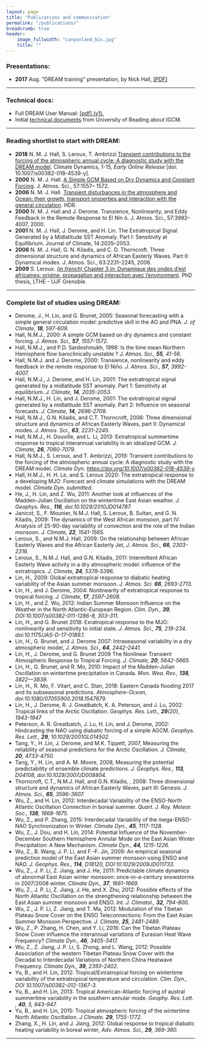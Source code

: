 ```yaml
---
layout: page
title: "Publications and communication"
permalink: "/publications/"
breadcrumb: true
header:
    image_fullwidth: "canyonland_bis.jpg"
    title: ""
---
```


### Presentations:
* __2017__ Aug.  "DREAM training" presentation, by Nick Hall, [[PDF]](http://www.legos.obs-mip.fr/members/hall/dream_training_handout?lang=fr)

--- 
### Technical docs:
* Full DREAM User Manual: [[pdf] (v1).](https://www.legos.omp.eu/wp-content/uploads/2022/11/DREAM_manual_v1.pdf)
* Initial [technical documents](https://drive.google.com/drive/folders/0B4GlUWNWme2gcjJyazdWUHFzVG8?usp=sharing) from University of Reading about IGCM.

---
### Reading shortlist to start with DREAM:
* __2018__ N. M. J. Hall, S. Leroux, T. Ambrizzi [Transient contributions to the forcing of the atmospheric annual cycle: A diagnostic study with the DREAM model](https://rdcu.be/bbLtn). Climate Dynamics, 1-15, _Early Online Release_ [doi: 10.1007/s00382-018-4539-y].
* __2000__ N. M. J. Hall. [A Simple GCM Based on Dry Dynamics and Constant Forcing](http://journals.ametsoc.org/doi/10.1175/1520-0469%282000%29057%3C1557%3AASGBOD%3E2.0.CO%3B2). J. Atmos. Sci., 57:1557– 1572.
* __2006__ N. M. J. Hall. [Transient disturbances in the atmosphere and Ocean: their growth, transport properties and interaction with the general circulation](http://www.lthe.fr/PagePerso/boudevil/THESES/HDR/HDR_Hall_06.pdf). HDR.
* __2000__ N. M. J. Hall and J. Derome. Transience, Nonlinearity, and Eddy Feedback in the Remote Response to El Nin ̃o. J. Atmos. Sci., 57:3992–4007, 2000.
* __2001__ N. M. J. Hall, J. Derome, and H. Lin. The Extratropical Signal Generated by a Midlatitude SST Anomaly. Part I: Sensitivity at Equilibrium. Journal of Climate, 14:2035–2053.
*  __2006__ N. M. J. Hall, G. N. Kiladis, and C. D. Thorncroft. Three dimensional structure and dynamics of African Easterly Waves. Part II: Dynamical modes. J. Atmos. Sci., 63:2231–2245, 2006.
* __2009__ S. Leroux. [(_in french_) Chapter 3 in: Dynamique des ondes d’est africaines: origine, propagation and interaction avec l’environment](https://tel.archives-ouvertes.fr/tel-00434322/document). PhD thesis, LTHE - UJF Grenoble.

---
### Complete list of studies using DREAM:

- Derome, J., H. Lin, and G. Brunet, 2005: Seasonal forecasting with a simple general circulation model: predictive skill in the AO and PNA. *J. of Climate, **18**, 597-609.*
- Hall, N.M.J., 2000: A simple GCM based on dry dynamics and constant forcing. *J. Atmos. Sci., **57**, 1557-1572.*
- Hall, N.M.J., and P.D. Sardeshmukh, 1998: Is the time mean Northern Hemisphere flow baroclinically unstable ?  *J. Atmos. Sci., **55**, 41-56.*
- Hall, N.M.J. and J. Derome, 2000: Transience, nonlinearity and eddy feedback in the remote response to El Niño.  *J. Atmos. Sci., **57**, 3992-4007.*
- Hall, N.M.J., J. Derome, and H. Lin, 2001: The extratropical signal generated by a midlatitude SST anomaly. Part 1: Sensitivity at equilibrium. *J. Climate, **14**, 2035-2053.*
- Hall, N.M.J., H. Lin, and J. Derome, 2001: The extratropical signal generated by a midlatitude SST anomaly. Part 2: Influence on seasonal forecasts. *J. Climate, **14**, 2696-2709.*
- Hall, N.M.J., G.N. Kiladis, and C.T. Thorncroft, 2006: Three dimensional structure and dynamics of African Easterly Waves, part II: Dynamical modes.  *J. Atmos. Sci., **63**, 2231-2245.*
- Hall, N.M.J., H. Douville, and L. Li, 2013: Extratropical summertime response to tropical interannual variability in an idealized GCM. *J. Climate, **26**, 7060-7079.*
- Hall, N.M.J., S. Leroux, and T. Ambrizzi, 2019: Transient contributions to the forcing of the atmospheric annual cycle: A diagnostic study with the DREAM model. *Climate Dyn. https://doi.org/10.1007/s00382-018-4539-y*
- Hall, H.M.J., H. H. Le, and S. Leroux 2020: The extratropical response to a developing MJO: Forecast and climate simulations with the DREAM model. *Climate Dyn. submitted.* 
- He, J., H. Lin, and Z. Wu, 2011: Another look at influences of the Madden-Julian Oscillation on the wintertime East Asian weather. *J. Geophys. Res., **116**, doi:10.1029/2010JD014787.*
- Janicot, S., F. Mounier, N.M.J. Hall, S. Leroux, B. Sultan, and G. N. Kiladis, 2009: The dynamics of the West African monsoon, part IV: Analysis of 25-90-day variability of convection and the role of the Indian monsoon. *J. Climate, **22**, 1541-1565.*
- Leroux, S., and N.M.J. Hall, 2009: On the relationship between African Easterly Waves and the African Easterly Jet, *J. Atmos. Sci., **66**, 2303-2316.*
- Leroux, S., N.M.J. Hall, and G.N. Kiladis, 2011: Intermittent African Easterly Wave activity in a dry atmospheric model: inﬂuence of the extratropics. *J. Climate, **24**, 5378-5396.*
- Lin, H., 2009: Global extratropical response to diabatic heating variability of the Asian summer monsoon. *J. Atmos. Sci. **66**, 2693-2713.*
- Lin, H., and J. Derome, 2004: Nonlinearity of extratropical response to tropical forcing. *J. Climate, **17**, 2597-2608.*
- Lin, H., and Z. Wu, 2012: Indian Summer Monsoon Influence on the Weather in the North Atlantic-European Region. *Clim. Dyn., **39**, DOI:10.1007/s00382-011-1286-8, 303-311.*
- Lin, H., and G. Brunet 2018: Exratropical response to the MJO: nonlinearity and sensitivity to initial state. *J. Atmos. Sci., **75**, 219-234. doi:10.1175/JAS-D-17-0189.1.*
- Lin, H., G. Brunet, and J. Derome 2007: Intraseasonal variability in a dry atmospheric model, *J. Atmos. Sci., **64**, 2442-2441.*
- Lin, H., J. Derome, and G. Brunet 2009 The Nonlinear Transient Atmospheric Response to Tropical Forcing. *J. Climate, **20**, 5642-5665.*
- Lin, H., G. Brunet, and R. Mo, 2010: Impact of the Madden-Julian Oscillation on wintertime precipitation in Canada. *Mon. Wea. Rev., **138**, 3822—3839.*
- Lin, H., R. Mo, F. Vitart, and C. Stan, 2018: Eastern Canada flooding 2017 and its subseasonal predictions. *Atmosphere-Ocean, doi:10.1080/07055900.2018.1547679.*
- Lin, H., J. Derome, R. J. Greatbatch, K. A. Peterson, and J. Lu, 2002: Tropical links of the Arctic Oscillation. *Geophys. Res. Lett., **29**(20), 1943-1947*
- Peterson, A. R. Greatbatch, J. Lu, H. Lin, and J. Derome, 2002:  Hindcasting the NAO using diabatic forcing of a simple AGCM. *Geophys. Res. Lett., **29**, 10.1029/2001GL014502.*
- Tang, Y., H .Lin, J. Derome, and M.K. Tippett, 2007, Measuring the reliability of seasonal predictions for the Arctic Oscillation. *J. Climate, **20**, 4733-4750.*
- Tang, Y., H. Lin, and A. M. Moore, 2008, Measuring the potential predictability of ensemble climate predictions. *J. Geophys. Res., **113**, D04108, doi:10.1029/2007JD008804.*
- Thorncroft, C.T., N.M.J. Hall, and G.N. Kiladis, , 2008: Three dimensional structure and dynamics of African Easterly Waves, part III: Genesis. *J. Atmos. Sci., **65**, 3596-3607.*
- Wu, Z., and H. Lin, 2012: Interdecadal Variability of the ENSO-North Atlantic Oscillation Connection in boreal summer. *Quart. J. Roy. Meteor. Soc., **138**, 1668-1675.*
- Wu, Z., and P. Zhang, 2015: Interdecadal Variability of the mega-ENSO-NAO Synchronization in Winter. *Climate Dyn., **45**, 1117-1128.*
- Wu, Z., J. Dou, and H. Lin, 2014: Potential Influence of the November-December Southern Hemisphere Annular Mode on the East Asian Winter Precipitation: A New Mechanism. *Climate Dyn., **44**, 1215-1226.*
- Wu, Z., B. Wang, J. P. Li, and F.-F. Jin, 2009: An empirical seasonal prediction model of the East Asian summer monsoon using ENSO and NAO. *J. Geophys. Res., **114**, D18120, DOI:10.1029/2009JD011733.*
- Wu, Z., J. P. Li, Z. Jiang, and J. He, 2011: Predictable climate dynamics of abnormal East Asian winter monsoon: once-in-a-century snowstorms in 2007/2008 winter. *Climate Dyn., **37**, 1661-1669.*
- Wu, Z., J. P. Li, Z. Jiang, J. He, and X. Zhu, 2012: Possible effects of the North Atlantic Oscillation on the strengthening relationship between the East Asian summer monsoon and ENSO. *Int. J. Climatol., **32**, 794-800.*
- Wu, Z., J. P. Li, Z. Jiang, and T. Ma, 2012: Modulation of the Tibetan Plateau Snow Cover on the ENSO Teleconnections: From the East Asian Summer Monsoon Perspective. *J. Climate, **25**, 2481-2489.*
- Wu, Z., P. Zhang, H. Chen, and Y. Li, 2016: Can the Tibetan Plateau Snow Cover influence the interannual variations of Eurasian Heat Wave Frequency? *Climate Dyn., **46**, 3405-3417.*
- Wu, Z., Z. Jiang, J. P. Li, S. Zhong, and L. Wang, 2012: Possible Association of the western Tibetan Plateau Snow Cover with the Decadal to Interdecadal Variations of Northern China Heatwave Frequency. *Climate Dyn., **39**, 2393-2402.*
- Yu, B., and H. Lin, 2012: Tropical/Extratropical forcing on wintertime variability of the extratropical temperature and circulation. *Clim. Dyn., DOI 10.1007/s00382-012-1367-3.*
- Yu, B., and H. Lin, 2013: Tropical American-Atlantic forcing of austral summertime variability in the southern annular mode. *Geophy. Res. Lett. , **40**, 5, 943-947.*
- Yu, B., and H. Lin, 2015: Tropical atmospheric forcing of the wintertime North Atlantic Oscillation. *J Climate. **29**, 1755-1772.*
- Zhang, X., H. Lin, and J. Jiang, 2012: Global response to tropical diabatic heating variability in boreal winter, *Adv. Atmos. Sci., **29**, 369-380.*

---


